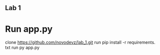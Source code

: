 ## Lab 1

# Run app.py

clone https://github.com/novodevz/lab_1.git
run pip install -r requirements. txt 
run py app.py